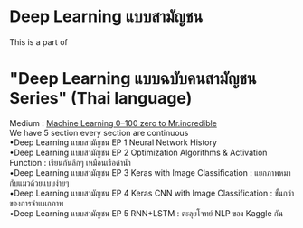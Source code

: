 # Deep Learning แบบสามัญชน
This is a part of <br>
<h1>"Deep Learning แบบฉบับคนสามัญชน Series" (Thai language)</h1>
Medium : <a href="https://medium.com/mmp-li/เริ่มเรียน-machine-learning-0-100-introduction-1c58e516bfcd ">Machine Learning 0–100 zero to Mr.incredible</a>
<br>
We have 5 section every section are continuous <br>
•Deep Learning แบบสามัญชน EP 1 Neural Network History<br>
•Deep Learning แบบสามัญชน EP 2 Optimization Algorithms & Activation Function : เรียนกันลึกๆ เหมือนเรือดำน้ำ<br>
•Deep Learning แบบสามัญชน EP 3 Keras with Image Classification : แยกภาพหมากับแมวด้วยแบบง่ายๆ<br>
•Deep Learning แบบสามัญชน EP 4 Keras CNN with Image Classification : ขั้นกว่าของการจำแนกภาพ<br>
•Deep Learning แบบสามัญชน EP 5 RNN+LSTM : ตะลุยโจทย์ NLP ของ Kaggle กัน<br>

